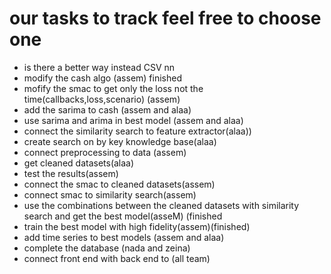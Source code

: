 # our tasks to track feel free to choose one
- is there a better way instead CSV nn 
- modify the cash algo (assem) finished
- mofify the smac to get only the loss not the time(callbacks,loss,scenario) (assem)
- add the sarima to cash (assem and alaa)
- use sarima and arima in best model (assem and alaa)
- connect the similarity search to feature extractor(alaa))
- create search on by key knowledge base(alaa)
- connect preprocessing to data (assem)
- get cleaned datasets(alaa)
- test the results(assem)
- connect the smac to cleaned datasets(assem)
- connect smac to similarity search(assem)
- use the combinations between the cleaned datasets with similarity search and get the best model(asseM) (finished
- train the best model with high fidelity(assem)(finished)
- add time series to best models (assem and alaa)
- complete the database (nada and zeina)
- connect front end with back end to (all team)
